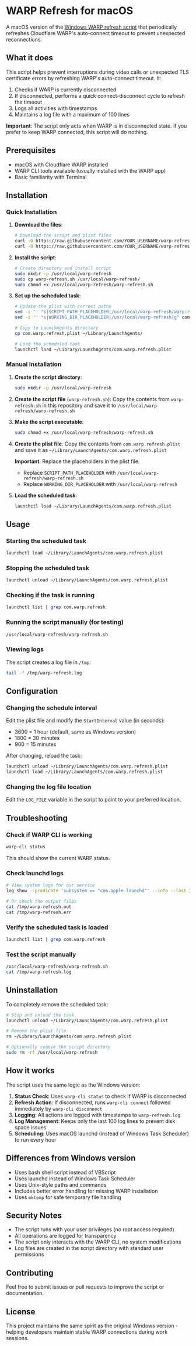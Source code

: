# WARP Refresh for macOS

A macOS version of the [Windows WARP refresh script](https://github.com/dsaidgovsg/warp-refresh) that periodically refreshes Cloudflare WARP's auto-connect timeout to prevent unexpected reconnections.

## What it does

This script helps prevent interruptions during video calls or unexpected TLS certificate errors by refreshing WARP's auto-connect timeout. It:

1. Checks if WARP is currently disconnected
2. If disconnected, performs a quick connect-disconnect cycle to refresh the timeout
3. Logs all activities with timestamps
4. Maintains a log file with a maximum of 100 lines

**Important**: The script only acts when WARP is in disconnected state. If you prefer to keep WARP connected, this script will do nothing.

## Prerequisites

- macOS with Cloudflare WARP installed
- WARP CLI tools available (usually installed with the WARP app)
- Basic familiarity with Terminal

## Installation

### Quick Installation

1. **Download the files**:
   ```bash
   # Download the script and plist files
   curl -O https://raw.githubusercontent.com/YOUR_USERNAME/warp-refresh-mac/main/warp-refresh.sh
   curl -O https://raw.githubusercontent.com/YOUR_USERNAME/warp-refresh-mac/main/com.warp.refresh.plist
   ```

2. **Install the script**:
   ```bash
   # Create directory and install script
   sudo mkdir -p /usr/local/warp-refresh
   sudo cp warp-refresh.sh /usr/local/warp-refresh/
   sudo chmod +x /usr/local/warp-refresh/warp-refresh.sh
   ```

3. **Set up the scheduled task**:
   ```bash
   # Update the plist with correct paths
   sed -i '' "s|SCRIPT_PATH_PLACEHOLDER|/usr/local/warp-refresh/warp-refresh.sh|g" com.warp.refresh.plist
   sed -i '' "s|WORKING_DIR_PLACEHOLDER|/usr/local/warp-refresh|g" com.warp.refresh.plist
   
   # Copy to LaunchAgents directory
   cp com.warp.refresh.plist ~/Library/LaunchAgents/
   
   # Load the scheduled task
   launchctl load ~/Library/LaunchAgents/com.warp.refresh.plist
   ```

### Manual Installation

1. **Create the script directory**:
   ```bash
   sudo mkdir -p /usr/local/warp-refresh
   ```

2. **Create the script file** (`warp-refresh.sh`):
   Copy the contents from `warp-refresh.sh` in this repository and save it to `/usr/local/warp-refresh/warp-refresh.sh`

3. **Make the script executable**:
   ```bash
   sudo chmod +x /usr/local/warp-refresh/warp-refresh.sh
   ```

4. **Create the plist file**:
   Copy the contents from `com.warp.refresh.plist` and save it as `~/Library/LaunchAgents/com.warp.refresh.plist`
   
   **Important**: Replace the placeholders in the plist file:
   - Replace `SCRIPT_PATH_PLACEHOLDER` with `/usr/local/warp-refresh/warp-refresh.sh`
   - Replace `WORKING_DIR_PLACEHOLDER` with `/usr/local/warp-refresh`

5. **Load the scheduled task**:
   ```bash
   launchctl load ~/Library/LaunchAgents/com.warp.refresh.plist
   ```

## Usage

### Starting the scheduled task
```bash
launchctl load ~/Library/LaunchAgents/com.warp.refresh.plist
```

### Stopping the scheduled task
```bash
launchctl unload ~/Library/LaunchAgents/com.warp.refresh.plist
```

### Checking if the task is running
```bash
launchctl list | grep com.warp.refresh
```

### Running the script manually (for testing)
```bash
/usr/local/warp-refresh/warp-refresh.sh
```

### Viewing logs
The script creates a log file in `/tmp`:
```bash
tail -f /tmp/warp-refresh.log
```

## Configuration

### Changing the schedule interval
Edit the plist file and modify the `StartInterval` value (in seconds):
- 3600 = 1 hour (default, same as Windows version)
- 1800 = 30 minutes
- 900 = 15 minutes

After changing, reload the task:
```bash
launchctl unload ~/Library/LaunchAgents/com.warp.refresh.plist
launchctl load ~/Library/LaunchAgents/com.warp.refresh.plist
```

### Changing the log file location
Edit the `LOG_FILE` variable in the script to point to your preferred location.

## Troubleshooting

### Check if WARP CLI is working
```bash
warp-cli status
```
This should show the current WARP status.

### Check launchd logs
```bash
# View system logs for our service
log show --predicate 'subsystem == "com.apple.launchd"' --info --last 1h | grep warp.refresh

# Or check the output files
cat /tmp/warp-refresh.out
cat /tmp/warp-refresh.err
```

### Verify the scheduled task is loaded
```bash
launchctl list | grep com.warp.refresh
```

### Test the script manually
```bash
/usr/local/warp-refresh/warp-refresh.sh
cat /tmp/warp-refresh.log
```

## Uninstallation

To completely remove the scheduled task:

```bash
# Stop and unload the task
launchctl unload ~/Library/LaunchAgents/com.warp.refresh.plist

# Remove the plist file
rm ~/Library/LaunchAgents/com.warp.refresh.plist

# Optionally remove the script directory
sudo rm -rf /usr/local/warp-refresh
```

## How it works

The script uses the same logic as the Windows version:

1. **Status Check**: Uses `warp-cli status` to check if WARP is disconnected
2. **Refresh Action**: If disconnected, runs `warp-cli connect` followed immediately by `warp-cli disconnect`
3. **Logging**: All actions are logged with timestamps to `warp-refresh.log`
4. **Log Management**: Keeps only the last 100 log lines to prevent disk space issues
5. **Scheduling**: Uses macOS launchd (instead of Windows Task Scheduler) to run every hour

## Differences from Windows version

- Uses bash shell script instead of VBScript
- Uses launchd instead of Windows Task Scheduler
- Uses Unix-style paths and commands
- Includes better error handling for missing WARP installation
- Uses `mktemp` for safe temporary file handling

## Security Notes

- The script runs with your user privileges (no root access required)
- All operations are logged for transparency
- The script only interacts with the WARP CLI, no system modifications
- Log files are created in the script directory with standard user permissions

## Contributing

Feel free to submit issues or pull requests to improve the script or documentation.

## License

This project maintains the same spirit as the original Windows version - helping developers maintain stable WARP connections during work sessions.
